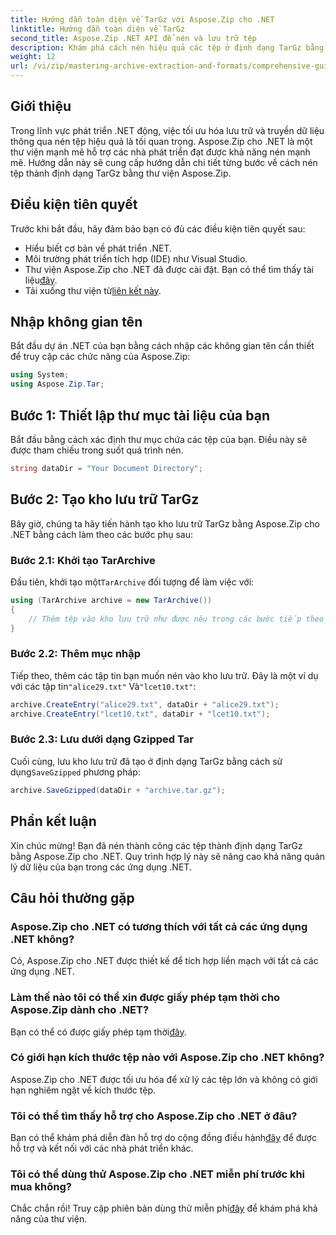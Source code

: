 ```yaml
---
title: Hướng dẫn toàn diện về TarGz với Aspose.Zip cho .NET
linktitle: Hướng dẫn toàn diện về TarGz
second_title: Aspose.Zip .NET API để nén và lưu trữ tệp
description: Khám phá cách nén hiệu quả các tệp ở định dạng TarGz bằng Aspose.Zip cho .NET. Hướng dẫn chi tiết này bao gồm mọi thứ từ thiết lập môi trường của bạn.
weight: 12
url: /vi/zip/mastering-archive-extraction-and-formats/comprehensive-guide-to-tar-gz/
---
```

## Giới thiệu

Trong lĩnh vực phát triển .NET động, việc tối ưu hóa lưu trữ và truyền dữ liệu thông qua nén tệp hiệu quả là tối quan trọng. Aspose.Zip cho .NET là một thư viện mạnh mẽ hỗ trợ các nhà phát triển đạt được khả năng nén mạnh mẽ. Hướng dẫn này sẽ cung cấp hướng dẫn chi tiết từng bước về cách nén tệp thành định dạng TarGz bằng thư viện Aspose.Zip.

## Điều kiện tiên quyết

Trước khi bắt đầu, hãy đảm bảo bạn có đủ các điều kiện tiên quyết sau:

- Hiểu biết cơ bản về phát triển .NET.
- Môi trường phát triển tích hợp (IDE) như Visual Studio.
-  Thư viện Aspose.Zip cho .NET đã được cài đặt. Bạn có thể tìm thấy tài liệu[đây](https://reference.aspose.com/zip/net/).
-  Tải xuống thư viện từ[liên kết này](https://releases.aspose.com/zip/net/).

## Nhập không gian tên

Bắt đầu dự án .NET của bạn bằng cách nhập các không gian tên cần thiết để truy cập các chức năng của Aspose.Zip:

```csharp
using System;
using Aspose.Zip.Tar;
```

## Bước 1: Thiết lập thư mục tài liệu của bạn

Bắt đầu bằng cách xác định thư mục chứa các tệp của bạn. Điều này sẽ được tham chiếu trong suốt quá trình nén.

```csharp
string dataDir = "Your Document Directory";
```

## Bước 2: Tạo kho lưu trữ TarGz

Bây giờ, chúng ta hãy tiến hành tạo kho lưu trữ TarGz bằng Aspose.Zip cho .NET bằng cách làm theo các bước phụ sau:

### Bước 2.1: Khởi tạo TarArchive

 Đầu tiên, khởi tạo một`TarArchive` đối tượng để làm việc với:

```csharp
using (TarArchive archive = new TarArchive())
{
    // Thêm tệp vào kho lưu trữ như được nêu trong các bước tiếp theo
}
```

### Bước 2.2: Thêm mục nhập

 Tiếp theo, thêm các tập tin bạn muốn nén vào kho lưu trữ. Đây là một ví dụ với các tập tin`"alice29.txt"` Và`"lcet10.txt"`:

```csharp
archive.CreateEntry("alice29.txt", dataDir + "alice29.txt");
archive.CreateEntry("lcet10.txt", dataDir + "lcet10.txt");
```

### Bước 2.3: Lưu dưới dạng Gzipped Tar

 Cuối cùng, lưu kho lưu trữ đã tạo ở định dạng TarGz bằng cách sử dụng`SaveGzipped` phương pháp:

```csharp
archive.SaveGzipped(dataDir + "archive.tar.gz");
```

## Phần kết luận

Xin chúc mừng! Bạn đã nén thành công các tệp thành định dạng TarGz bằng Aspose.Zip cho .NET. Quy trình hợp lý này sẽ nâng cao khả năng quản lý dữ liệu của bạn trong các ứng dụng .NET.

## Câu hỏi thường gặp

### Aspose.Zip cho .NET có tương thích với tất cả các ứng dụng .NET không?
Có, Aspose.Zip cho .NET được thiết kế để tích hợp liền mạch với tất cả các ứng dụng .NET.

### Làm thế nào tôi có thể xin được giấy phép tạm thời cho Aspose.Zip dành cho .NET?
 Bạn có thể có được giấy phép tạm thời[đây](https://purchase.conholdate.com/temporary-license/).

### Có giới hạn kích thước tệp nào với Aspose.Zip cho .NET không?
Aspose.Zip cho .NET được tối ưu hóa để xử lý các tệp lớn và không có giới hạn nghiêm ngặt về kích thước tệp.

### Tôi có thể tìm thấy hỗ trợ cho Aspose.Zip cho .NET ở đâu?
 Bạn có thể khám phá diễn đàn hỗ trợ do cộng đồng điều hành[đây](https://forum.aspose.com/c/zip/37) để được hỗ trợ và kết nối với các nhà phát triển khác.

### Tôi có thể dùng thử Aspose.Zip cho .NET miễn phí trước khi mua không?
 Chắc chắn rồi! Truy cập phiên bản dùng thử miễn phí[đây](https://releases.aspose.com/zip/net) để khám phá khả năng của thư viện.